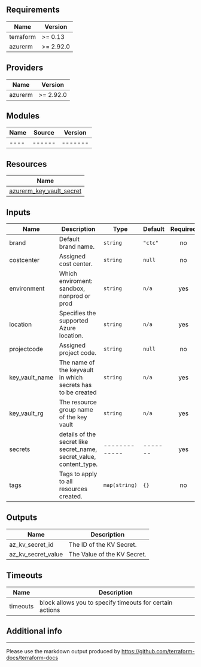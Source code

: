 ## Requirements


| Name      | Version   |
| --------- | --------- |
| terraform | >= 0.13   |
| azurerm   | >= 2.92.0 |

## Providers

| Name    | Version   |
| ------- | --------- |
| azurerm | >= 2.92.0 |

## Modules

| Name | Source | Version |
| ---- | ------ | ------- |
| ---- | ------ | ------- |

## Resources

| Name                                                                                                            |
| --------------------------------------------------------------------------------------------------------------- |
| [azurerm_key_vault_secret](https://registry.terraform.io/providers/hashicorp/azurerm/2.96.0/docs/resources/key_vault_secret) |

## Inputs

| Name                  | Description                                                                                                           | Type          | Default | Required |
| --------------------- | --------------------------------------------------------------------------------------------------------------------- | ------------- | ------- | :------: |
| brand                 | Default brand name.                                                                                                   | `string`      | `"ctc"` |    no    |
| costcenter            | Assigned cost center.                                                                                                 | `string`      | `null`  |    no    |
| environment           | Which enviroment: sandbox, nonprod or prod                                                                            | `string`      | `n/a`   |   yes    |
| location              | Specifies the supported Azure location.                                                                               | `string`      | `n/a`   |   yes    |
| projectcode           | Assigned project code.                                                                                                | `string`      | `null`  |    no    |
| key\_vault\_name | The name of the keyvault in which secrets has to be created                                                      | `string`      | `n/a`  |   yes    |
| key\_vault\_rg                  | The resource group name of the key vault | `string`      | `n/a`  |   yes    |
| secrets  | details of the secret like secret_name, secret_value, content_type.          | ------------- | ------- |   yes    |
| tags                  | Tags to apply to all resources created.                                                                               | `map(string)` | `{}`    |    no    |

## Outputs

| Name | Description              |
| ---- | ------------------------ |
| az_kv_secret_id   | The ID of the KV Secret. |
| az_kv_secret_value   | The Value of the KV Secret. |

## Timeouts

| Name     | Description                                              |
| -------- | -------------------------------------------------------- |
| timeouts | block allows you to specify timeouts for certain actions |

## Additional info

---
Please use the markdown output produced by
https://github.com/terraform-docs/terraform-docs